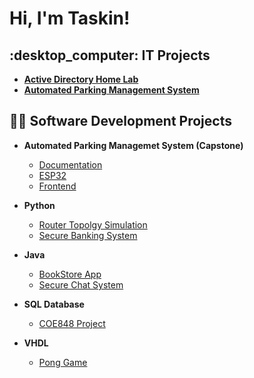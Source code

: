 <h1>Hi, I'm Taskin! </h1>

<h2> :desktop_computer: IT Projects </h2>

- <b>[Active Directory Home Lab](https://github.com/navidr08-hub/ad_ds-home-lab/tree/main)</b>
- <b>[Automated Parking Management System](https://github.com/Automated-Parking-Management-System/aa05-documentation)</b>

<h2>👨‍💻 Software Development Projects </h2>

- <b>Automated Parking Managemet System (Capstone)</b>
  - [Documentation](https://github.com/Automated-Parking-Management-System/aa05-documentation)
  - [ESP32](https://github.com/Automated-Parking-Management-System/parking-lot)
  - [Frontend](https://github.com/Automated-Parking-Management-System/aa05-apms-frontend)

- <b>Python</b>
  - [Router Topolgy Simulation](https://github.com/navidr08-hub/coe865-route-controller)
  - [Secure Banking System](https://github.com/navidr08-hub/coe817-secure-banking-system)

- <b>Java</b>
  - [BookStore App](https://github.com/navidr08-hub/bookstore-app)
  - [Secure Chat System](https://github.com/navidr08-hub/coe817-secure-chat-system)
 
- <b>SQL Database</b>
  - [COE848 Project](https://github.com/navidr08-hub/coe848-database-project)
 
- <b>VHDL</b>
  - [Pong Game](https://github.com/navidr08-hub/pong-game)
